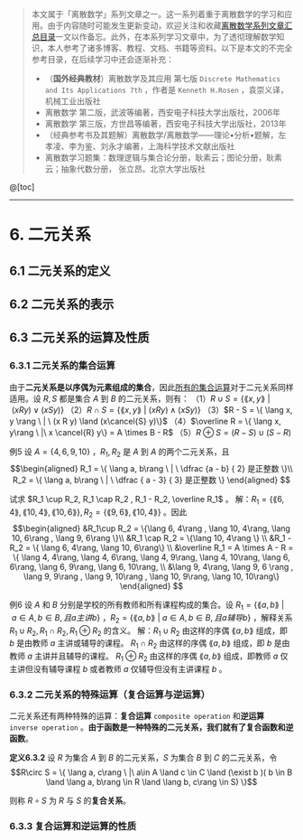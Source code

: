   > 本文属于「离散数学」系列文章之一。这一系列着重于离散数学的学习和应用。由于内容随时可能发生更新变动，欢迎关注和收藏[离散数学系列文章汇总目录](https://memcpy0.blog.csdn.net/article/details/119997004)一文以作备忘。此外，在本系列学习文章中，为了透彻理解数学知识，本人参考了诸多博客、教程、文档、书籍等资料。以下是本文的不完全参考目录，在后续学习中还会逐渐补充：
> - （**国外经典教材**）离散数学及其应用 第七版 `Discrete Mathematics and Its Applications 7th` ，作者是 `Kenneth H.Rosen` ，袁崇义译，机械工业出版社
> - 离散数学 第二版，武波等编著，西安电子科技大学出版社，2006年
> - 离散数学 第三版，方世昌等编著，西安电子科技大学出版社，2013年
> - （经典参考书及其题解）离散数学/离散数学——理论•分析•题解，左孝凌、李为鉴、刘永才编著，上海科学技术文献出版社
> - 离散数学习题集：数理逻辑与集合论分册，耿素云；图论分册，耿素云；抽象代数分册， 张立昂。北京大学出版社

@[toc]

---
# 6. 二元关系
## 6.1 二元关系的定义

## 6.2 二元关系的表示

## 6.3 二元关系的运算及性质
### 6.3.1 二元关系的集合运算
由于**二元关系是以序偶为元素组成的集合**，因此[所有的集合运算](https://memcpy0.blog.csdn.net/article/details/120826867)对于二元关系同样适用。设 $R, S$ 都是集合 $A$ 到 $B$ 的二元关系，则有：
（1）$R \cup S = \{ \lang x, y\rang \ | \ (xRy) \lor (xSy) \}$ 
（2）$R\cap S = \{ \lang x, y\rang \ |\ (xRy) \land (xSy) \}$ 
（3）$R - S = \{ \lang x, y \rang \ | \ (x R y) \land (x\cancel{S} y)\}$ 
（4）$\overline R = \{ \lang x, y\rang \ |\ x \cancel{R} y\} = A \times B - R$ 
（5）$R \oplus S = (R - S) \cup (S - R)$ 

例5 设 $A = \{4, 6, 9, 10\}$ ，$R_1, R_2$ 是 $A$ 到 $A$ 的两个二元关系，且
$$\begin{aligned}
R_1 = \{ \lang a, b\rang \ | \ \dfrac {a - b} { 2} 是正整数 \}\\
R_2 = \{ \lang a, b\rang \ | \ \dfrac { a - 3} { 3} 是正整数 \}
\end{aligned}
$$

试求 $R_1 \cup R_2, R_1 \cap R_2 , R_1 - R_2, \overline R_1$ 。
解：$R_1 = \{\lang 6, 4\rang , \lang 10, 4\rang, \lang 10, 6\rang \}, R_2 = \{ \lang 9, 6\rang, \lang 10, 4\rang \}$ 。因此
$$\begin{aligned}
&R_1\cup R_2 = \{\lang 6, 4\rang , \lang 10, 4\rang, \lang 10, 6\rang ,  \lang 9, 6\rang \}\\
&R_1 \cap R_2 = \{\lang 10, 4\rang \} \\
&R_1 - R_2 = \{ \lang 6, 4\rang, \lang 10, 6\rang\} \\
&\overline R_1 = A \times A - R = \{ \lang 4, 4\rang, \lang 4, 6\rang, \lang 4, 9\rang, \lang 4, 10\rang, \lang 6, 6\rang, \lang 6, 9\rang, \lang 6, 10\rang, \\
&\lang 9, 4\rang, \lang 9, 6 \rang , \lang 9, 9\rang , \lang 9, 10\rang , \lang 10, 9\rang, \lang 10, 10\rang\}
\end{aligned}
$$

例6 设 $A$ 和 $B$ 分别是学校的所有教师和所有课程构成的集合。设 $R_1 = \{ \lang a, b\rang \ | \ a\in A, b \in B, 且a主讲b\}$ ，$R_2 = \{ \lang a, b\rang \ | \ a \in A, b\in B, 且a辅导b\}$ ，解释关系 $R_1 \cup R_2, R_1\cap R_2, R_1 \oplus R_2$ 的含义。
解：$R_1\cup R_2$ 由这样的序偶 $\lang a, b\rang$ 组成，即 $b$ 是由教师 $a$ 主讲或辅导的课程。
$R_1\cap R_2$ 由这样的序偶 $\lang a, b\rang$ 组成，即 $b$ 是由教师 $a$ 主讲并且辅导的课程。
$R_1\oplus R_2$ 由这样的序偶 $\lang a, b\rang$ 组成，即教师 $a$ 仅主讲但没有辅导课程 $b$ 或者教师 $a$ 仅辅导但没有主讲课程 $b$ 。

### 6.3.2 二元关系的特殊运算（复合运算与逆运算）
二元关系还有两种特殊的运算：**复合运算** `composite operation` 和**逆运算** `inverse operation` 。**由于函数是一种特殊的二元关系，我们就有了复合函数和逆函数**。

**定义6.3.2** 设 $R$ 为集合 $A$ 到 $B$ 的二元关系，$S$ 为集合 $B$ 到 $C$ 的二元关系，令 $$R\circ S = \{ \lang a, c\rang \ |\ a\in A \land c \in C \land (\exist b )( b \in B \land \lang a, b\rang \in R \land \lang b, c\rang \in S) \}$$

则称 $R\circ S$ 为 $R$ 与 $S$ 的**复合关系**。


### 6.3.3 复合运算和逆运算的性质

